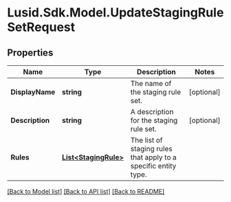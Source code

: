# Lusid.Sdk.Model.UpdateStagingRuleSetRequest

## Properties

Name | Type | Description | Notes
------------ | ------------- | ------------- | -------------
**DisplayName** | **string** | The name of the staging rule set. | [optional] 
**Description** | **string** | A description for the staging rule set. | [optional] 
**Rules** | [**List&lt;StagingRule&gt;**](StagingRule.md) | The list of staging rules that apply to a specific entity type. | 

[[Back to Model list]](../README.md#documentation-for-models) [[Back to API list]](../README.md#documentation-for-api-endpoints) [[Back to README]](../README.md)

